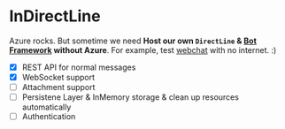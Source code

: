 # InDirectLine

Azure rocks. But sometime we need **Host our own `DirectLine` & [Bot Framework](https://docs.microsoft.com/en-us/azure/bot-service/bot-service-overview-introduction?view=azure-bot-service-4.0) without Azure**.
For example, test [webchat](https://github.com/Microsoft/BotFramework-WebChat) with no internet. :)


* [x] REST API for normal messages
* [x] WebSocket support
* [ ] Attachment support
* [ ] Persistene Layer & InMemory storage & clean up resources automatically
* [ ] Authentication 
